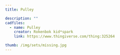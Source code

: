 ```yaml
---
title: Pulley

description: ""
cadfiles:
  - name: Pulley
    creator: Rokenbok kid*spark
    link: https://www.thingiverse.com/thing:325264

thumb: /img/sets/missing.jpg
---
```

